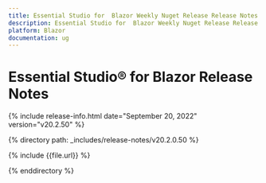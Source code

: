 ```yaml
---
title: Essential Studio for  Blazor Weekly Nuget Release Release Notes  
description: Essential Studio for  Blazor Weekly Nuget Release Release Notes 
platform: Blazor
documentation: ug
---
```


# Essential Studio&reg; for  Blazor  Release Notes  

{% include release-info.html date="September 20, 2022"  version="v20.2.50" %} 

{% directory path: _includes/release-notes/v20.2.0.50 %}

{% include {{file.url}} %}

{% enddirectory %}
